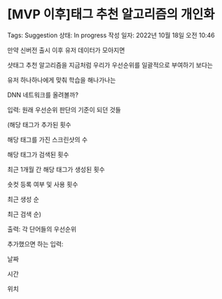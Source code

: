 # [MVP 이후]태그 추천 알고리즘의 개인화

Tags: Suggestion
상태: In progress
작성 일자: 2022년 10월 18일 오전 10:46

만약 신버전 출시 이후 유저 데이터가 모아지면

샷태그 추천 알고리즘을 지금처럼 우리가 우선순위를 일괄적으로 부여하기 보다는

유저 하나하나에게 맞춰 학습을 해나가나는

DNN 네트워크를 올려볼까?

입력: 원래 우선순위 판단의 기준이 되던 것들

(해당 태그가 추가된 횟수

해당 태그를 가진 스크린샷의 수

해당 태그가 검색된 횟수

최근 1개월 간 해당 태그가 생성된 횟수

숏컷 등록 여부 및 사용 횟수

최근 생성 순

최근 검색 순)

출력: 각 단어들의 우선순위

추가했으면 하는 입력:

날짜

시간

위치